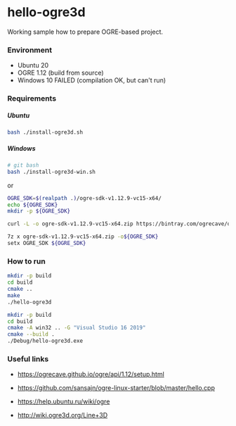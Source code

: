 # hello-ogre3d

Working sample how to prepare OGRE-based project.

### Environment

* Ubuntu 20
* OGRE 1.12 (build from source)
* Windows 10 FAILED (compilation OK, but can't run)

### Requirements

##### Ubuntu

```bash
bash ./install-ogre3d.sh
```

##### Windows

```bash
# git bash
bash ./install-ogre3d-win.sh
```

or

```bash
OGRE_SDK=$(realpath .)/ogre-sdk-v1.12.9-vc15-x64/
echo ${OGRE_SDK}
mkdir -p ${OGRE_SDK}

curl -L -o ogre-sdk-v1.12.9-vc15-x64.zip https://bintray.com/ogrecave/ogre/download_file?file_path=ogre-sdk-v1.12.9-vc15-x64.zip

7z x ogre-sdk-v1.12.9-vc15-x64.zip -o${OGRE_SDK}
setx OGRE_SDK ${OGRE_SDK}
```

### How to run

```bash
mkdir -p build
cd build
cmake ..
make
./hello-ogre3d
```

```bash
mkdir -p build
cd build
cmake -A win32 .. -G "Visual Studio 16 2019"
cmake --build .
./Debug/hello-ogre3d.exe
```

### Useful links

* https://ogrecave.github.io/ogre/api/1.12/setup.html
* https://github.com/sansajn/ogre-linux-starter/blob/master/hello.cpp
* https://help.ubuntu.ru/wiki/ogre


* http://wiki.ogre3d.org/Line+3D
